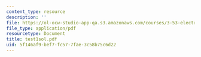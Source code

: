 ```yaml
---
content_type: resource
description: ''
file: https://ol-ocw-studio-app-qa.s3.amazonaws.com/courses/3-53-electrochemical-processing-of-materials-spring-2001/5f146af9bef7fc577fae3c58b75c6d22_test1sol.pdf
file_type: application/pdf
resourcetype: Document
title: test1sol.pdf
uid: 5f146af9-bef7-fc57-7fae-3c58b75c6d22
---
```

